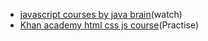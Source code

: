 - [javascript courses by java brain](https://www.youtube.com/user/koushks/playlists?view=50&shelf_id=1&sort=dd)(watch)
- [Khan academy html css js course](https://www.khanacademy.org/computing/computer-programming)(Practise)
